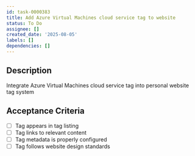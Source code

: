 ```yaml
---
id: task-0000383
title: Add Azure Virtual Machines cloud service tag to website
status: To Do
assignee: []
created_date: '2025-08-05'
labels: []
dependencies: []
---
```


## Description

Integrate Azure Virtual Machines cloud service tag into personal website tag system

## Acceptance Criteria

- [ ] Tag appears in tag listing
- [ ] Tag links to relevant content
- [ ] Tag metadata is properly configured
- [ ] Tag follows website design standards
